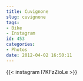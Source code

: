 ```yaml
---
title: Cuvignone
slug: cuvignone
tags:
- Bike
- Instagram
id: 453
categories:
- Photos
date: 2012-04-02 16:50:11
---
```


{{< instagram I7KFzZioLe >}}
